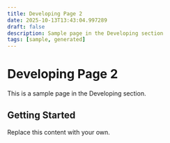 ```yaml
---
title: Developing Page 2
date: 2025-10-13T13:43:04.997289
draft: false
description: Sample page in the Developing section
tags: [sample, generated]
---
```


# Developing Page 2

This is a sample page in the Developing section.

## Getting Started

Replace this content with your own.

<!-- TODO: Replace this sample content -->
